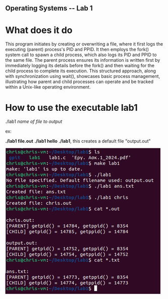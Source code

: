 
## Operating Systems -- Lab 1

# What does it do

This program initiates by creating or overwriting a file, where it first logs the executing (parent) process's PID and PPID. It then employs the fork() system call to spawn a child process, which also logs its PID and PPID to the same file. The parent process ensures its information is written first by immediately logging its details before the fork() and then waiting for the child process to complete its execution. This structured approach, along with synchronization using wait(), showcases basic process management, illustrating how parent and child processes can operate and be tracked within a Unix-like operating environment.


# How to use the executable lab1

./lab1 *name of file to output*

ex:

**./lab1 file.out**
**./lab1 hello**
**./lab1**, this creates a default file "output.out"

![Screenshot 1](lab1-1.png)
